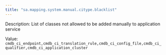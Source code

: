 ```yaml
---
title: "sa.mapping.system.manual.citype.blacklist"
---
```


Description: List of classes not allowed to be added manually to application service 

Value: `cmdb_ci_endpoint,cmdb_ci_translation_rule,cmdb_ci_config_file,cmdb_ci_qualifier,cmdb_ci_application_cluster`